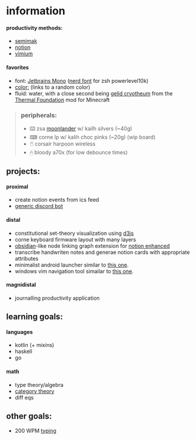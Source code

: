 # information

#### productivity methods:

- [semimak](https://github.com/semilin/semimak)
- [notion](https://notion.so)
- [vimium](https://vimium.github.io/)

#### favorites

- font: [Jetbrains Mono](https://www.jetbrains.com/lp/mono/) ([nerd font](https://github.com/ryanoasis/nerd-fonts/releases/) for zsh powerlevel10k)
- [color:](http://randomcolour.com/) (links to a random color)
- fluid: water, with a close second being [gelid cryotheum](https://ftbwiki.org/Gelid_Cryotheum) from the [Thermal Foundation](https://ftbwiki.org/Thermal_Foundation) mod for Minecraft

> ### peripherals:
> - ⌨️ zsa [moonlander](https://configure.zsa.io/embed/moonlander/layouts/RWWdl/latest/0) w/ kailh silvers (~40g)
> - ⌨ corne lp w/ kalih choc pinks (~20g) (wip board)
> - 🖱️ corsair harpoon wireless
> - 🖱 bloody a70x (for low debounce times)

## projects:

#### proximal

- create notion events from ics feed
- [generic discord bot](https://github.com/Irr0n/DreamgroveBot)

#### distal

- constitutional set-theory visualization using [d3js](https://d3js.org/)
- corne keyboard firmware layout with many layers
- [obsidian](https://obsidian.md/)-like node linking graph extension for [notion enhanced](https://notion-enhancer.github.io/)
- transcribe handwriten notes and generae notion cards with appropriate attributes
- minimalist android launcher similar to [this one](https://play.google.com/store/apps/details?id=com.indistractablelauncher.android&hl=en_US&gl=US).
- windows vim navigation tool simailar to [this one](https://github.com/zsims/hunt-and-peck).

#### magnidistal

- journalling productivity application


## learning goals:

#### languages

- kotlin (+ mixins)
- haskell
- go

#### math

- type theory/algebra
- [category theory](https://youtu.be/I8LbkfSSR58)
- diff eqs

## other goals:

- 200 WPM [typing](https://monkeytype.com/profile/Iron)
